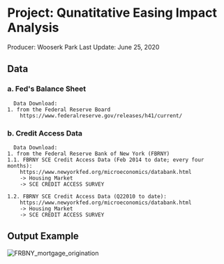 # Project:  Qunatitative Easing Impact Analysis
Producer: Wooserk Park
Last Update: June 25, 2020

## Data

### a. Fed's Balance Sheet

      Data Download:
	1. from the Federal Reserve Board
		https://www.federalreserve.gov/releases/h41/current/

### b. Credit Access Data

      Data Download:
	1. from the Federal Reserve Bank of New York (FBRNY)
  	1.1. FBRNY SCE Credit Access Data (Feb 2014 to date; every four months): 
		https://www.newyorkfed.org/microeconomics/databank.html 
		-> Housing Market 
		-> SCE CREDIT ACCESS SURVEY

	1.2. FBRNY SCE Credit Access Data (Q22010 to date): 
		https://www.newyorkfed.org/microeconomics/databank.html 
		-> Housing Market 
		-> SCE CREDIT ACCESS SURVEY

## Output Example

![FRBNY_mortgage_origination](https://github.com/user-attachments/assets/5804142f-0cdf-4018-a908-6f0a6d1153fc)
